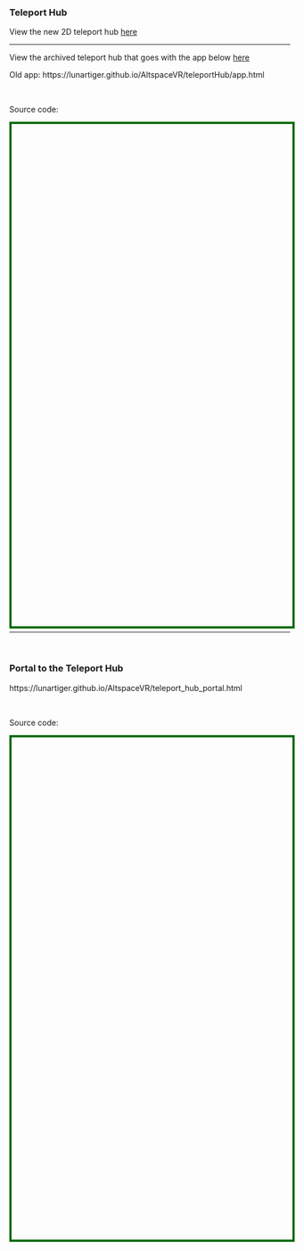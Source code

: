 <h3>Teleport Hub</h3>
<p>View the new 2D teleport hub <a href="/althub">here</a></p>
<hr />
<p>View the archived teleport hub that goes with the app below <a href="/AltspaceVR/teleportHub/archive">here</a></p>
<p>Old app: <a href="https://lunartiger.github.io/AltspaceVR/teleportHub/app.html" style="text-decoration:none">https://lunartiger.github.io/AltspaceVR/teleportHub/app.html</a></p>
<br>
<p>Source code:</p>
<div id='rawfile0' style="border: 0;max-width:100%;max-height:95%;height:900px;width:705px;display: inline-block;">
	<pre id="thePre0" style="text-align:left; background:transparent; color: green;max-width:100%;max-height:100%;height:900px;width:705px;border: 4px solid #006900;margin: auto;overflow: scroll;display: block;"></pre>
</div>
<script>
	fetch('https://raw.githubusercontent.com/LunarTiger/AltspaceVR/master/teleportHub/app.html')
	.then(body=>body.text())
	.then(body=>{
		document.getElementById('thePre0').innerText = body;
	})
</script>
<br>
<hr />
<br>
<h3>Portal to the Teleport Hub</h3>
<p><a href="https://lunartiger.github.io/AltspaceVR/teleport_hub_portal.html" style="text-decoration:none">https://lunartiger.github.io/AltspaceVR/teleport_hub_portal.html</a></p>
<br>
<p>Source code:</p>
<div id='rawfile1' style="border: 0;max-width:100%;max-height:95%;height:900px;width:705px;display: inline-block;">
	<pre id="thePre1" style="text-align:left; background:transparent; color: green;max-width:100%;max-height:100%;height:900px;width:705px;border: 4px solid #006900;margin: auto;overflow: scroll;display: block;"></pre>
</div>
<hr style="height:50px; visibility:hidden;" />
<script>
	fetch('https://raw.githubusercontent.com/LunarTiger/AltspaceVR/master/teleport_hub_portal.html')
	.then(body=>body.text())
	.then(body=>{
		document.getElementById('thePre1').innerText = body;
	})
</script>
